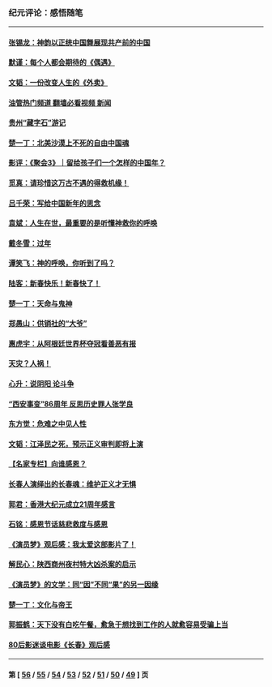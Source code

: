 ### 纪元评论：感悟随笔
---
#### [张锡龙：神韵以正统中国舞展现共产前的中国](../../pages/nsc1035/n13939727.md?03040330) 
#### [默谨：每个人都会期待的《偶遇》](../../pages/nsc1035/n13939091.md?03040330) 
#### [文韬：一份改变人生的《外卖》](../../pages/nsc1035/n13931822.md?03040330) 
#### [油管热门频道 翻墙必看视频 新闻](ok?03040330)
#### [贵州“藏字石”游记](../../pages/nsc1035/n13923310.md?03040330) 
#### [楚一丁：北美沙漠上不死的自由中国魂](../../pages/nsc1035/n13921879.md?03040330) 
#### [影评：《聚会3》｜留给孩子们一个怎样的中国年？](../../pages/nsc1035/n13919652.md?03040330) 
#### [觅真：请珍惜这万古不遇的得救机缘！](../../pages/nsc1035/n13917157.md?03040330) 
#### [吕千荣：写给中国新年的思念](../../pages/nsc1035/n13915103.md?03040330) 
#### [袁斌：人生在世，最重要的是听懂神救你的呼唤](../../pages/nsc1035/n13914636.md?03040330) 
#### [戴冬雪：过年](../../pages/nsc1035/n13913311.md?03040330) 
#### [谭笑飞：神的呼唤，你听到了吗？](../../pages/nsc1035/n13912603.md?03040330) 
#### [陆客：新春快乐！新春快了！](../../pages/nsc1035/n13911771.md?03040330) 
#### [楚一丁：天命与鬼神](../../pages/nsc1035/n13904371.md?03040330) 
#### [郑愚山：供销社的“大爷”](../../pages/nsc1035/n13904409.md?03040330) 
#### [惠虎宇：从阿根廷世界杯夺冠看善恶有报](../../pages/nsc1035/n13889438.md?03040330) 
#### [天灾？人祸！](../../pages/nsc1035/n13900104.md?03040330) 
#### [心升：说阴阳 论斗争](../../pages/nsc1035/n13885189.md?03040330) 
#### [“西安事变”86周年 反思历史罪人张学良](../../pages/nsc1035/n13882019.md?03040330) 
#### [东方觉：危难之中见人性](../../pages/nsc1035/n13881549.md?03040330) 
#### [文韬：江泽民之死，预示正义审判即将上演](../../pages/nsc1035/n13877698.md?03040330) 
#### [【名家专栏】向谁感恩？](../../pages/nsc1035/n13873797.md?03040330) 
#### [长春人演绎出的长春魂：维护正义才无惧](../../pages/nsc1035/n13871764.md?03040330) 
#### [郭君：香港大纪元成立21周年感言](../../pages/nsc1035/n13871269.md?03040330) 
#### [石铭：感恩节话慈悲救度与感恩](../../pages/nsc1035/n13869863.md?03040330) 
#### [《演员梦》观后感：我太爱这部影片了！](../../pages/nsc1035/n13866783.md?03040330) 
#### [解民心：陕西商州夜村特大凶杀案的启示](../../pages/nsc1035/n13865339.md?03040330) 
#### [《演员梦》的文学：同“因”不同“果”的另一因缘](../../pages/nsc1035/n13863930.md?03040330) 
#### [楚一丁：文化与帝王](../../pages/nsc1035/n13863143.md?03040330) 
#### [郭振鹤：天下没有白吃午餐，愈急于想找到工作的人就愈容易受骗上当](../../pages/nsc1035/n13860772.md?03040330) 
#### [80后影迷谈电影《长春》观后感](../../pages/nsc1035/n13852708.md?03040330) 

---
#### 第 [ [56](./56.md?03040330) / [55](./55.md?03040330) / [54](./54.md?03040330) / [53](./53.md?03040330) / [52](./52.md?03040330) / [51](./51.md?03040330) / [50](./50.md?03040330) / [49](./49.md?03040330) ] 页
